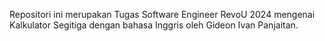 Repositori ini merupakan Tugas Software Engineer RevoU 2024 mengenai Kalkulator Segitiga dengan bahasa Inggris oleh Gideon Ivan Panjaitan.
